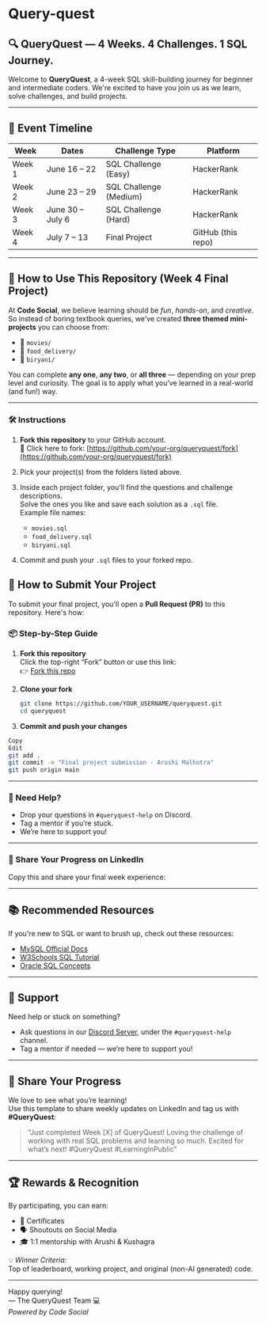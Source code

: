 # Query-quest

## 🔍 QueryQuest — 4 Weeks. 4 Challenges. 1 SQL Journey.

Welcome to **QueryQuest**, a 4-week SQL skill-building journey for beginner and intermediate coders. We're excited to have you join us as we learn, solve challenges, and build projects.

---

## 📅 Event Timeline

| Week | Dates | Challenge Type | Platform |
|------|--------|----------------|----------|
| Week 1 | June 16 – 22 | SQL Challenge (Easy) | HackerRank |
| Week 2 | June 23 – 29 | SQL Challenge (Medium) | HackerRank |
| Week 3 | June 30 – July 6 | SQL Challenge (Hard) | HackerRank |
| Week 4 | July 7 – 13 | Final Project | GitHub (this repo) |

---

## 📁 How to Use This Repository (Week 4 Final Project)

At **Code Social**, we believe learning should be *fun*, *hands-on*, and *creative*. So instead of boring textbook queries, we’ve created **three themed mini-projects** you can choose from:

- 🍿 `movies/`
- 🍔 `food_delivery/`
- 🍛 `biryani/`

You can complete **any one**, **any two**, or **all three** — depending on your prep level and curiosity. The goal is to apply what you’ve learned in a real-world (and fun!) way.

---

### 🛠️ Instructions

1. **Fork this repository** to your GitHub account.  
   📎 Click here to fork: [https://github.com/your-org/queryquest/fork](https://github.com/your-org/queryquest/fork)

2. Pick your project(s) from the folders listed above.

3. Inside each project folder, you’ll find the questions and challenge descriptions.  
   Solve the ones you like and save each solution as a `.sql` file.  
   Example file names:
   - `movies.sql`
   - `food_delivery.sql`
   - `biryani.sql`

4. Commit and push your `.sql` files to your forked repo.

## 🚀 How to Submit Your Project 

To submit your final project, you'll open a **Pull Request (PR)** to this repository. Here's how:

### 📦 Step-by-Step Guide

1. **Fork this repository**  
   Click the top-right “Fork” button or use this link:  
   👉 [Fork this repo](https://github.com/YOUR_ORG/queryquest/fork)

2. **Clone your fork**  
   ```bash
   git clone https://github.com/YOUR_USERNAME/queryquest.git
   cd queryquest

3. **Commit and push your changes**

```bash
Copy
Edit
git add .
git commit -m "Final project submission - Arushi Malhotra"
git push origin main
```

---

### 💬 Need Help?

- Drop your questions in `#queryquest-help` on Discord.
- Tag a mentor if you’re stuck.
- We’re here to support you!

---

### 🏁 Share Your Progress on LinkedIn

Copy this and share your final week experience:


---

## 📚 Recommended Resources

If you're new to SQL or want to brush up, check out these resources:

- [MySQL Official Docs](https://dev.mysql.com/doc/)
- [W3Schools SQL Tutorial](https://www.w3schools.com/sql/)
- [Oracle SQL Concepts](https://docs.oracle.com/en/database/oracle/oracle-database/23/cncpt/sql.html)

---

## 💬 Support

Need help or stuck on something?

- Ask questions in our [Discord Server](https://discord.gg/MSTNyRSPYW), under the `#queryquest-help` channel.
- Tag a mentor if needed — we’re here to support you!

---

## 📢 Share Your Progress

We love to see what you’re learning!  
Use this template to share weekly updates on LinkedIn and tag us with **#QueryQuest**:

> “Just completed Week [X] of QueryQuest! Loving the challenge of working with real SQL problems and learning so much. Excited for what’s next! #QueryQuest #LearningInPublic”

---

## 🏆 Rewards & Recognition

By participating, you can earn:
- 📜 Certificates
- 🗣️ Shoutouts on Social Media
- 🎓 1:1 mentorship with Arushi & Kushagra

💡 *Winner Criteria:*  
Top of leaderboard, working project, and original (non-AI generated) code.

---

Happy querying!  
— The QueryQuest Team 💻  
*Powered by Code Social*
